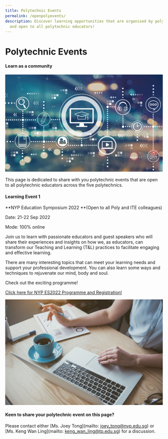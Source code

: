 ```yaml
---
title: Polytechnic Events
permalink: /openpolyevents/
description: Discover learning opportunities that are organised by polytechnics
  and open to all polytechnic educators!
---
```

# Polytechnic Events

#### Learn as a community

![](/images/117303261_ML.jpg)

This page is dedicated to share with you polytechnic events that are open to all polytechnic educators across the five polytechnics. 

#### Learning Event 1

**NYP Education Symposium 2022 **(Open to all Poly and ITE colleagues)

Date: 21-22 Sep 2022

Mode: 100% online

Join us to learn with passionate educators and guest speakers who will share their experiences and insights on how we, as educators, can transform our Teaching and Learning (T&L) practices to facilitate engaging and effective learning.  

There are many interesting topics that can meet your learning needs and support your professional development. You can also learn some ways and techniques to rejuvenate our mind, body and soul.  

Check out the exciting programme!

[Click here for NYP ES2022 Programme and Registration!](https://file.for.edu.sg/nypes2022programme.pdf)
     
![](/images/101361251_ML.jpg)   
	             
#### Keen to share your polytechnic  event on this page?

Please contact either [Ms. Joey Tong](mailto: joey_tong@nyp.edu.sg) or [Ms. Keng Wan Ling](mailto: keng_wan_ling@tp.edu.sg) for a discussion.